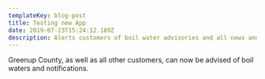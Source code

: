 ```yaml
---
templateKey: blog-post
title: Testing new App
date: 2019-07-23T15:24:12.189Z
description: Alerts customers of boil water advisories and all news and notifications.
---
```

Greenup County, as well as all other customers, can now be advised of boil waters and notifications.
